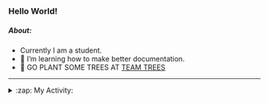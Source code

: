 ### Hello World!

##### About:
- Currently I am a student.
- 🌱 I’m learning how to make better documentation.
- 🌱 GO PLANT SOME TREES AT [TEAM TREES](https://teamtrees.org/)

---
<details>
  <summary>:zap: My Activity:</summary>
  
<!--START_SECTION:waka-->
![Code Time](http://img.shields.io/badge/Code%20Time-1%2C145%20hrs%2016%20mins-blue)

**I'm a Night 🦉** 

```text
🌞 Morning                1388 commits        ██░░░░░░░░░░░░░░░░░░░░░░░   09.11 % 
🌆 Daytime                5432 commits        █████████░░░░░░░░░░░░░░░░   35.67 % 
🌃 Evening                4373 commits        ███████░░░░░░░░░░░░░░░░░░   28.71 % 
🌙 Night                  4037 commits        ███████░░░░░░░░░░░░░░░░░░   26.51 % 
```
📅 **I'm Most Productive on Wednesday** 

```text
Monday                   2302 commits        ████░░░░░░░░░░░░░░░░░░░░░   15.11 % 
Tuesday                  1975 commits        ███░░░░░░░░░░░░░░░░░░░░░░   12.97 % 
Wednesday                3521 commits        ██████░░░░░░░░░░░░░░░░░░░   23.12 % 
Thursday                 1868 commits        ███░░░░░░░░░░░░░░░░░░░░░░   12.27 % 
Friday                   1490 commits        ██░░░░░░░░░░░░░░░░░░░░░░░   09.78 % 
Saturday                 1364 commits        ██░░░░░░░░░░░░░░░░░░░░░░░   08.96 % 
Sunday                   2710 commits        ████░░░░░░░░░░░░░░░░░░░░░   17.79 % 
```


📊 **This Week I Spent My Time On** 

```text
🔥 Editors: 
VS Code                  2 hrs 48 mins       █████████████████████████   100.00 % 

🐱‍💻 Projects: 
praise                   2 hrs 12 mins       ████████████████████░░░░░   78.77 % 
giveth-dapps-v2          35 mins             █████░░░░░░░░░░░░░░░░░░░░   21.23 % 
```


 Last Updated on 06/07/2023 19:09:35 UTC
<!--END_SECTION:waka-->
</details>
